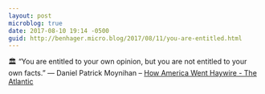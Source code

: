 ```yaml
---
layout: post
microblog: true
date: 2017-08-10 19:14 -0500
guid: http://benhager.micro.blog/2017/08/11/you-are-entitled.html
---
```

🏛 “You are entitled to your own opinion, but you are not entitled to your own facts.” — Daniel Patrick Moynihan – [How America Went Haywire - The Atlantic](https://www.theatlantic.com/magazine/archive/2017/09/how-america-lost-its-mind/534231/)
